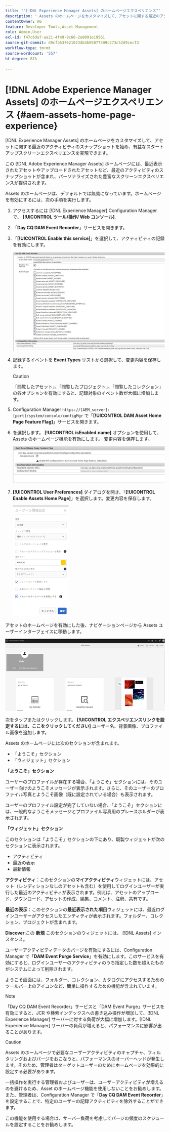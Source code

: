 ```yaml
---
title: '"[!DNL Experience Manager Assets] のホームページエクスペリエンス"'
description: ' Assets のホームページをカスタマイズして、アセットに関する最近のアクティビティのスナップショットを始め、有益なスタートアップスクリーンエクスペリエンスを実現できます。'
contentOwner: AG
feature: Developer Tools,Asset Management
role: Admin,User
exl-id: f47c6da7-aa21-4f49-9c66-2a8091e19561
source-git-commit: d9cfb5376210234b3b05877509c273c52d9cecf3
workflow-type: tm+mt
source-wordcount: '557'
ht-degree: 81%

---
```


# [!DNL Adobe Experience Manager Assets] のホームページエクスペリエンス {#aem-assets-home-page-experience}

[!DNL Experience Manager Assets] のホームページをカスタマイズして、アセットに関する最近のアクティビティのスナップショットを始め、有益なスタートアップスクリーンエクスペリエンスを実現できます。

この [!DNL Adobe Experience Manager Assets] ホームページには、最近表示されたアセットやアップロードされたアセットなど、最近のアクティビティのスナップショットが含まれ、パーソナライズされた豊富なスクリーンエクスペリエンスが提供されます。

Assets のホームページは、デフォルトでは無効になっています。ホームページを有効にするには、次の手順を実行します。

1. アクセスするには [!DNL Experience Manager] Configuration Manager で、 **[!UICONTROL ツール/操作/ Web コンソール]**.
1. 「**Day CQ DAM Event Recorder**」サービスを開きます。
1. 「**[!UICONTROL Enable this service]**」を選択して、アクティビティの記録を有効にします。

   ![chlimage_1-250](assets/chlimage_1-250.png)

1. 記録するイベントを **Event Types** リストから選択して、変更内容を保存します。

   >[!CAUTION]
   >
   >「閲覧したアセット」、「閲覧したプロジェクト」、「閲覧したコレクション」の各オプションを有効にすると、記録対象のイベント数が大幅に増加します。

1. Configuration Manager `https://[AEM_server]:[port]/system/console/configMgr` で「**[!UICONTROL DAM Asset Home Page Feature Flag]**」サービスを開きます。
1. を選択します。 **[!UICONTROL isEnabled.name]** オプションを使用して、Assets のホームページ機能を有効にします。 変更内容を保存します。

   ![chlimage_1-251](assets/chlimage_1-251.png)

1. **[!UICONTROL User Preferences]** ダイアログを開き、「**[!UICONTROL Enable Assets Home Page]**」を選択します。変更内容を保存します。

   ![user_preferences](assets/user_preferences.png)

アセットのホームページを有効にした後、ナビゲーションページから Assets ユーザーインターフェイスに移動します。

![home_page](assets/home_page.png)

次をタップまたはクリックします。 **[!UICONTROL エクスペリエンスリンクを設定するには、ここをクリックしてください]** ユーザー名、背景画像、プロファイル画像を追加します。

Assets のホームページには次のセクションが含まれます。

* 「ようこそ」セクション
* 「ウィジェット」セクション

**「ようこそ」セクション**

ユーザーのプロファイルが存在する場合、「ようこそ」セクションには、そのユーザー向けのようこそメッセージが表示されます。さらに、そのユーザーのプロファイル写真とようこそ画像（既に設定されている場合）も表示されます。

ユーザーのプロファイル設定が完了していない場合、「ようこそ」セクションには、一般的なようこそメッセージとプロファイル写真用のプレースホルダーが表示されます。

**「ウィジェット」セクション**

このセクションは「ようこそ」セクションの下にあり、既製ウィジェットが次のセクションに表示されます。

* アクティビティ
* 最近の表示
* 最新情報

**アクティビティ**：このセクションの&#x200B;**マイアクティビティ**&#x200B;ウィジェットには、アセット（レンディションなしのアセットも含む）を使用してログインユーザーが実行した最近のアクティビティが表示されます。例えば、アセットのアップロード、ダウンロード、アセットの作成、編集、コメント、注釈、共有です。

**最近の表示**：このセクションの&#x200B;**最近表示された項目**&#x200B;ウィジェットには、最近ログインユーザーがアクセスしたエンティティが表示されます。フォルダー、コレクション、プロジェクトが含まれます。

**Discover**:この **新規** このセクションのウィジェットには、 [!DNL Assets] インスタンス。

ユーザーアクティビティデータのパージを有効にするには、Configuration Manager で「**DAM Event Purge Service**」を有効にします。このサービスを有効にすると、ログインユーザーのアクティビティのうち指定した数を超えたものがシステムによって削除されます。

ようこそ画面には、フォルダー、コレクション、カタログにアクセスするためのツールバー上のアイコンなど、簡単に操作するための機能が含まれています。

>[!NOTE]
>
>「Day CQ DAM Event Recorder」サービスと「DAM Event Purge」サービスを有効にすると、JCR や検索インデックスへの書き込み操作が増加して、[!DNL Experience Manager] サーバーに対する負荷が大幅に増加します。[!DNL Experience Manager] サーバーの負荷が増えると、パフォーマンスに影響が出ることがあります。

>[!CAUTION]
>
>Assets のホームページで必要なユーザーアクティビティのキャプチャ、フィルタリングおよびパージをおこなうと、パフォーマンスのオーバーヘッドが発生します。そのため、管理者はターゲットユーザーのためにホームページを効果的に設定する必要があります。
>
>一括操作を実行する管理者およびユーザーは、ユーザーアクティビティが増えるのを避けるため、Asset のホームページ機能を使用しないことをお勧めします。また、管理者は、Configuration Manager で「**Day CQ DAM Event Recorder**」を設定することで、特定のユーザーの記録アクティビティを除外することができます。
>
>この機能を使用する場合は、サーバー負荷を考慮してパージの頻度のスケジュールを設定することをお勧めします。
